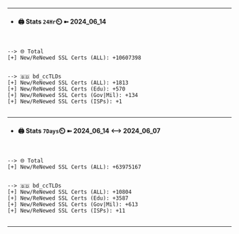 

---
- #### 🖨️ **Stats** `24Hr`⏲️ ➼ 2024_06_14
```console


--> 🌐 Total
[+] New/ReNewed SSL Certs (ALL): +10607398


--> 🇧🇩 bd_ccTLDs
[+] New/ReNewed SSL Certs (ALL): +1813
[+] New/ReNewed SSL Certs (Edu): +570
[+] New/ReNewed SSL Certs (Gov|Mil): +134
[+] New/ReNewed SSL Certs (ISPs): +1


```

---
- #### 🖨️ **Stats** `7Days`⏲️ ➼ 2024_06_14 <--> 2024_06_07
```console


--> 🌐 Total
[+] New/ReNewed SSL Certs (ALL): +63975167


--> 🇧🇩 bd_ccTLDs
[+] New/ReNewed SSL Certs (ALL): +10804
[+] New/ReNewed SSL Certs (Edu): +3587
[+] New/ReNewed SSL Certs (Gov|Mil): +613
[+] New/ReNewed SSL Certs (ISPs): +11


```

---

